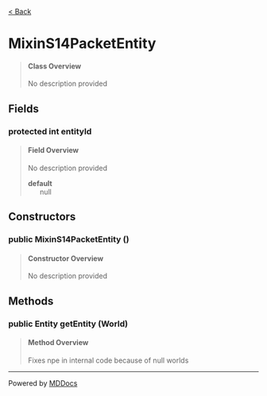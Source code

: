 [< Back](../README.md)
# MixinS14PacketEntity #
>#### Class Overview ####
>No description provided
## Fields ##
### protected int entityId ###
>#### Field Overview ####
>No description provided
>
>**default**<br />
>&nbsp;&nbsp;&nbsp;&nbsp;&nbsp;&nbsp;null
>
## Constructors ##
### public MixinS14PacketEntity () ###
>#### Constructor Overview ####
>No description provided
>
## Methods ##
### public Entity getEntity (World) ###
>#### Method Overview ####
>Fixes npe in internal code because of null worlds
>

---
Powered by [MDDocs](https://github.com/VRCube/MDDocs)